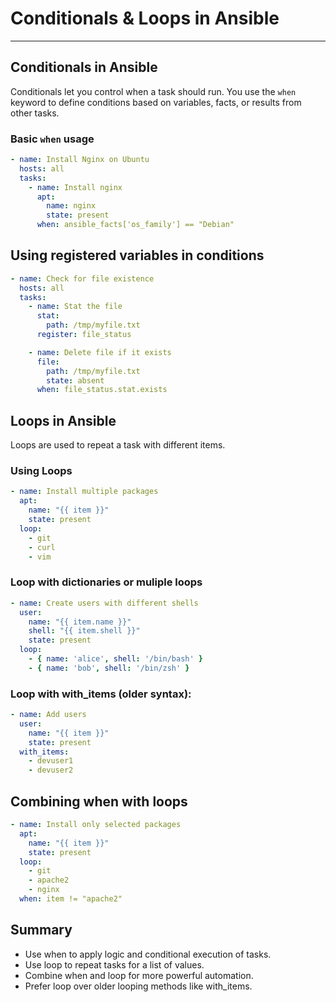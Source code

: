 # Conditionals & Loops in Ansible

---

## Conditionals in Ansible

Conditionals let you control when a task should run. You use the `when` keyword to define conditions based on variables, facts, or results from other tasks.

### Basic `when` usage

```yaml
- name: Install Nginx on Ubuntu
  hosts: all
  tasks:
    - name: Install nginx
      apt:
        name: nginx
        state: present
      when: ansible_facts['os_family'] == "Debian"
```

## Using registered variables in conditions

```yaml
- name: Check for file existence
  hosts: all
  tasks:
    - name: Stat the file
      stat:
        path: /tmp/myfile.txt
      register: file_status

    - name: Delete file if it exists
      file:
        path: /tmp/myfile.txt
        state: absent
      when: file_status.stat.exists
```

## Loops in Ansible

Loops are used to repeat a task with different items.

### Using Loops

```yaml
- name: Install multiple packages
  apt:
    name: "{{ item }}"
    state: present
  loop:
    - git
    - curl
    - vim
```

### Loop with dictionaries or muliple loops

```yaml
- name: Create users with different shells
  user:
    name: "{{ item.name }}"
    shell: "{{ item.shell }}"
    state: present
  loop:
    - { name: 'alice', shell: '/bin/bash' }
    - { name: 'bob', shell: '/bin/zsh' }
```

### Loop with with_items (older syntax):

```yaml
- name: Add users
  user:
    name: "{{ item }}"
    state: present
  with_items:
    - devuser1
    - devuser2
```

## Combining when with loops

```yaml
- name: Install only selected packages
  apt:
    name: "{{ item }}"
    state: present
  loop:
    - git
    - apache2
    - nginx
  when: item != "apache2"
```

## Summary

- Use when to apply logic and conditional execution of tasks.
- Use loop to repeat tasks for a list of values.
- Combine when and loop for more powerful automation.
- Prefer loop over older looping methods like with_items.